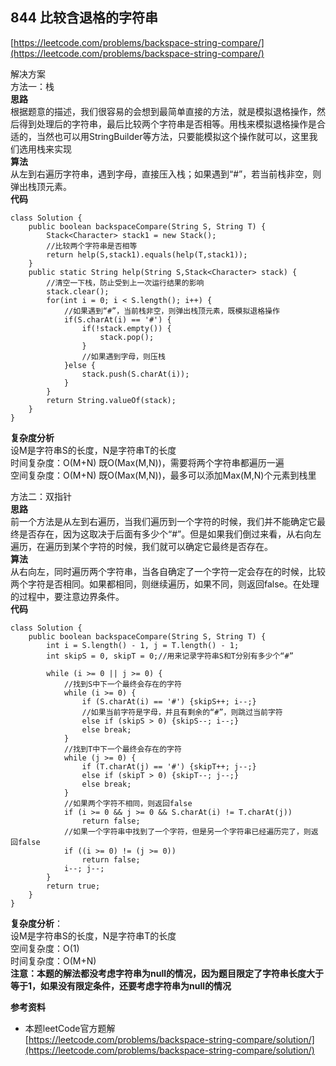 **844 比较含退格的字符串**
---
[https://leetcode.com/problems/backspace-string-compare/](https://leetcode.com/problems/backspace-string-compare/)

解决方案  
方法一：栈  
**思路**  
根据题意的描述，我们很容易的会想到最简单直接的方法，就是模拟退格操作，然后得到处理后的字符串，最后比较两个字符串是否相等。用栈来模拟退格操作是合适的，当然也可以用StringBuilder等方法，只要能模拟这个操作就可以，这里我们选用栈来实现  
**算法**  
从左到右遍历字符串，遇到字母，直接压入栈；如果遇到“#”，若当前栈非空，则弹出栈顶元素。  
**代码**  
```
class Solution {
    public boolean backspaceCompare(String S, String T) {
        Stack<Character> stack1 = new Stack();
        //比较两个字符串是否相等
        return help(S,stack1).equals(help(T,stack1));
    }
    public static String help(String S,Stack<Character> stack) {
        //清空一下栈，防止受到上一次运行结果的影响
        stack.clear();
        for(int i = 0; i < S.length(); i++) {
            //如果遇到“#”，当前栈非空，则弹出栈顶元素，既模拟退格操作
            if(S.charAt(i) == '#') {
                if(!stack.empty()) {
                    stack.pop();
                }
                //如果遇到字母，则压栈
            }else {
                stack.push(S.charAt(i));
            }
        }
        return String.valueOf(stack);
    }
}
```  
**复杂度分析**   
设M是字符串S的长度，N是字符串T的长度   
时间复杂度：O(M+N) 既O(Max(M,N))，需要将两个字符串都遍历一遍   
空间复杂度：O(M+N) 既O(Max(M,N))，最多可以添加Max(M,N)个元素到栈里
  
方法二：双指针  
**思路**  
前一个方法是从左到右遍历，当我们遍历到一个字符的时候，我们并不能确定它最终是否存在，因为这取决于后面有多少个“#”。但是如果我们倒过来看，从右向左遍历，在遍历到某个字符的时候，我们就可以确定它最终是否存在。  
**算法**  
从右向左，同时遍历两个字符串，当各自确定了一个字符一定会存在的时候，比较两个字符是否相同。如果都相同，则继续遍历，如果不同，则返回false。在处理的过程中，要注意边界条件。  
**代码**
```
class Solution {
    public boolean backspaceCompare(String S, String T) {
        int i = S.length() - 1, j = T.length() - 1;
        int skipS = 0, skipT = 0;//用来记录字符串S和T分别有多少个“#”

        while (i >= 0 || j >= 0) { 
            //找到S中下一个最终会存在的字符
            while (i >= 0) { 
                if (S.charAt(i) == '#') {skipS++; i--;}
                //如果当前字符是字母，并且有剩余的“#”，则跳过当前字符
                else if (skipS > 0) {skipS--; i--;}
                else break;
            }
            //找到T中下一个最终会存在的字符
            while (j >= 0) { 
                if (T.charAt(j) == '#') {skipT++; j--;}
                else if (skipT > 0) {skipT--; j--;}
                else break;
            }
            //如果两个字符不相同，则返回false
            if (i >= 0 && j >= 0 && S.charAt(i) != T.charAt(j))
                return false;
            //如果一个字符串中找到了一个字符，但是另一个字符串已经遍历完了，则返回false
            if ((i >= 0) != (j >= 0))
                return false;
            i--; j--;
        }
        return true;
    }
}
```
  
**复杂度分析**：  
设M是字符串S的长度，N是字符串T的长度    
空间复杂度：O(1)  
时间复杂度：O(M+N)  
**注意：本题的解法都没考虑字符串为null的情况，因为题目限定了字符串长度大于等于1，如果没有限定条件，还要考虑字符串为null的情况**  

**参考资料**  
- 本题leetCode官方题解  
  [https://leetcode.com/problems/backspace-string-compare/solution/](https://leetcode.com/problems/backspace-string-compare/solution/)